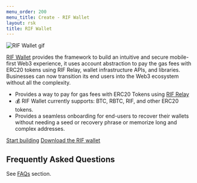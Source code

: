 ```yaml
---
menu_order: 200
menu_title: Create - RIF Wallet
layout: rsk
title: RIF Wallet
---
```


![RIF Wallet gif](/assets/img/rif-wallet/rif-wallet-gif-overview.gif)

[RIF Wallet](https://rif.technology/rif-wallet/) provides the framework to build an intuitive and secure mobile-first Web3 experience, it uses account abstraction to pay the gas fees with ERC20 tokens using RIF Relay, wallet infrastructure APIs, and libraries. Businesses can now transition its end users into the Web3 ecosystem without all the complexity. 

- Provides a way to pay for gas fees with ERC20 Tokens using [RIF Relay](/rif/relay/)
- 💰 RIF Wallet currently supports: BTC, RBTC, RIF, and other ERC20 tokens. 
- Provides a seamless onboarding for end-users to recover their wallets without needing a seed or recovery phrase or memorize long and complex addresses.

<a href="/rif/wallet/dev-reference/" target="_blank" class="green-button">Start building</a>
<a href="https://rif.technology/rif-wallet/" target="_blank" class="green-button">Download the RIF wallet</a>

## Frequently Asked Questions

See [FAQs](/rif/wallet/faqs/) section.